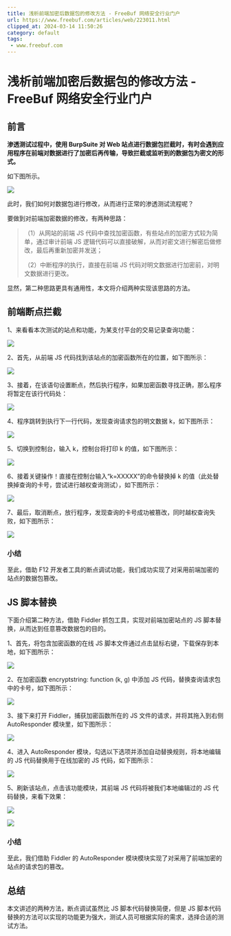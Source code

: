 ```yaml
---
title: 浅析前端加密后数据包的修改方法 - FreeBuf 网络安全行业门户
url: https://www.freebuf.com/articles/web/223011.html
clipped_at: 2024-03-14 11:50:26
category: default
tags: 
 - www.freebuf.com
---
```



# 浅析前端加密后数据包的修改方法 - FreeBuf 网络安全行业门户

## 前言

**渗透测试过程中，使用 BurpSuite 对 Web 站点进行数据包拦截时，有时会遇到应用程序在前端对数据进行了加密后再传输，导致拦截或监听到的数据包为密文的形式。**

如下图所示。

![](assets/1710388226-1ce2c0046fb3d60012154e83ddd9c314.png)

此时，我们如何对数据包进行修改，从而进行正常的渗透测试流程呢？

要做到对前端加密数据的修改，有两种思路：

> （1）从网站的前端 JS 代码中查找加密函数，有些站点的加密方式较为简单，通过审计前端 JS 逻辑代码可以直接破解，从而对密文进行解密后做修改，最后再重新加密并发送；
> 
> （2）中断程序的执行，直接在前端 JS 代码对明文数据进行加密前，对明文数据进行更改。

显然，第二种思路更具有通用性，本文将介绍两种实现该思路的方法。

## 前端断点拦截

1、来看看本次测试的站点和功能，为某支付平台的交易记录查询功能：

![](assets/1710388226-ef0074ff26103865cb2cff233d732ffe.png)

2、首先，从前端 JS 代码找到该站点的加密函数所在的位置，如下图所示：

![](assets/1710388226-1447fcb09ffad44d47134c232b59fc87.png)

3、接着，在该语句设置断点，然后执行程序，如果加密函数寻找正确，那么程序将暂定在该行代码处：

![](assets/1710388226-720032868853d7393d23890e214e0dc0.png)

4、程序跳转到执行下一行代码，发现查询请求包的明文数据 k，如下图所示：

![](assets/1710388226-8037c8a9d053ecbf36cf2cac85d1b528.png)

5、切换到控制台，输入 k，控制台将打印 k 的值，如下图所示：

![](assets/1710388226-2f138d1f2ce32c1b76781b9de05d1dee.png)

6、接着关键操作！直接在控制台输入“k=XXXXX”的命令替换掉 k 的值（此处替换掉查询的卡号，尝试进行越权查询测试），如下图所示：

![](assets/1710388226-e988b0567b054ce80b33aad3e1c1d19a.png)

7、最后，取消断点，放行程序，发现查询的卡号成功被篡改，同时越权查询失败，如下图所示：

![](assets/1710388226-1e7b17db297c93f008f30d86eb29038b.png)

### 小结

至此，借助 F12 开发者工具的断点调试功能，我们成功实现了对采用前端加密的站点的数据包篡改。

## JS 脚本替换

下面介绍第二种方法，借助 Fiddler 抓包工具，实现对前端加密站点的 JS 脚本替换，从而达到任意篡改数据包的目的。

1、首先，将包含加密函数的在线 JS 脚本文件通过点击鼠标右键，下载保存到本地，如下图所示：

![](assets/1710388226-59779ec019235a5638a618dfb1f5730f.png)

2、在加密函数 encryptstring: function (k, g) 中添加 JS 代码，替换查询请求包中的卡号，如下图所示：

![](assets/1710388226-069e8e26eb6bffae6d03cec716cb680c.png)

3、接下来打开 Fiddler，捕获加密函数所在的 JS 文件的请求，并将其拖入到右侧 AutoResponder 模块里，如下图所示：

![](assets/1710388226-9aa888f3fb5c3f10272893a17e24e315.png)

4、进入 AutoResponder 模块，勾选以下选项并添加自动替换规则，将本地编辑的 JS 代码替换用于在线加密的 JS 代码，如下图所示：

![](assets/1710388226-c232d0d5c84fb270d5e035bca9cf43cf.png)

5、刷新该站点，点击该功能模块，其前端 JS 代码将被我们本地编辑过的 JS 代码替换，来看下效果：

![](assets/1710388226-30ce494a8b9c77a068b0c07f8255b346.png)

![](assets/1710388226-e1938be6e71d4c7560ca299efe192ebc.png)

### 小结

至此，我们借助 Fiddler 的 AutoResponder 模块模块实现了对采用了前端加密的站点的请求包的篡改。

## 总结

本文讲述的两种方法，断点调试虽然比 JS 脚本代码替换简便，但是 JS 脚本代码替换的方法可以实现的功能更为强大，测试人员可根据实际的需求，选择合适的测试方法。
